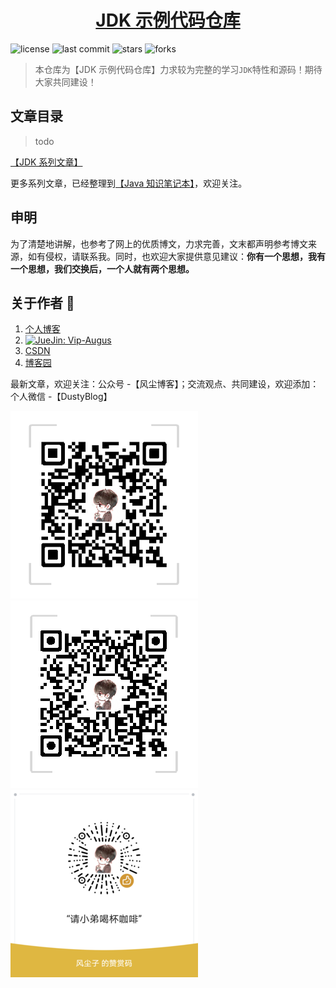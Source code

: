 <h1 align="center"><a href="#" target="_blank">JDK 示例代码仓库</a></h1>

![license](https://flat.badgen.net/github/license/vanDusty/JDK)
![last commit](https://flat.badgen.net/github/last-commit/vanDusty/JDK)
![stars](https://flat.badgen.net/github/stars/vanDusty/JDK)
![forks](https://flat.badgen.net/github/forks/vanDusty/JDK)

> 本仓库为【JDK 示例代码仓库】力求较为完整的学习`JDK`特性和源码！期待大家共同建设！

## 文章目录

> todo

[【JDK 系列文章】](https://www.dusty.vip/categories/JDK)

更多系列文章，已经整理到[【Java 知识笔记本】](https://github.com/vanDusty/Java-Note)，欢迎关注。

## 申明

为了清楚地讲解，也参考了网上的优质博文，力求完善，文末都声明参考博文来源，如有侵权，请联系我。同时，也欢迎大家提供意见建议：**你有一个思想，我有一个思想，我们交换后，一个人就有两个思想。**

## 关于作者 👦

1. [个人博客](https://www.dusty.vip/)
1. <a href="https://juejin.im/orderDomain/5d5ea68e6fb9a06afa328f56/posts"><img alt="JueJin: Vip-Augus" src="https://b-gold-cdn.xitu.io/v3/static/img/logo.a7995ad.svg" target="_blank" height="25" width="60" /></a>
1. [CSDN](https://blog.csdn.net/weixin_42036952)
1. [博客园](https://www.cnblogs.com/vandusty)

最新文章，欢迎关注：公众号 -【风尘博客】；交流观点、共同建设，欢迎添加：个人微信 -【DustyBlog】

![公众号【风尘博客】](/Imgs/dusty_blog.png)
![个人微信](/Imgs/Van_Fan.png)
![赞赏码](/Imgs/Wechat_Appreciate.png)
